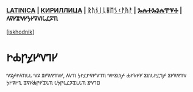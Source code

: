 ### [LATINICA](../Latn/Obucheniye.md) | [КИРИЛЛИЦА](../Cyrl/Обучение.md) | [ᚱᚢᚾᛁᚳᚺᛖᛊᚲᚨᚤᚨ](../Runr/ᛟᛒᚢᚳᚺᛖᚾᛁᚤᛖ.md) | [ⰃⰎⰀⰃⰑⰎⰉⰜⰀ](../Glag/Ⱁⰱⱆⱍⰵⱀⰹⰵ.md) | 𐍓𐍠𐍔𐍮𐍝𐍔𐍟𐍔𐍠𐍜𐍡𐍚𐍐𐍴
[[iskhodnik](../KNIGA/Obucheniye.md)]

#  𐍞𐍑𐍣𐍤𐍔𐍝𐍙𐍔

𐍝𐍐𐍬𐍞𐍓𐍴𐍡𐍰 𐍝𐍐 𐍮𐍔𐍠𐍥𐍙𐍝𐍔, 𐍓𐍛𐍴 𐍟𐍞𐍚𐍞𐍠𐍔𐍝𐍙𐍴 𐍝𐍞𐍮𐍨𐍬 𐍑𐍞𐍛𐍔𐍔 𐍮𐍨𐍡𐍞𐍚𐍙𐍬 𐍮𐍔𐍠𐍥𐍙𐍝 𐍟𐍞𐍠𐍞𐍧 𐍢𐍠𐍔𐍑𐍣𐍔𐍢𐍡𐍴 𐍡𐍟𐍣𐍡𐍚𐍐𐍢𐍰𐍡𐍴 𐍮𐍝𐍙𐍗
